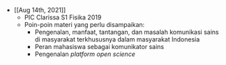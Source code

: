 - [[Aug 14th, 2021]]
	- PIC Clarissa S1 Fisika 2019
	- Poin-poin materi yang perlu disampaikan:
		- Pengenalan, manfaat, tantangan, dan masalah komunikasi sains di masyarakat terkhususnya dalam masyarakat Indonesia
		- Peran mahasiswa sebagai komunikator sains
		- Pengenalan *platform open science*